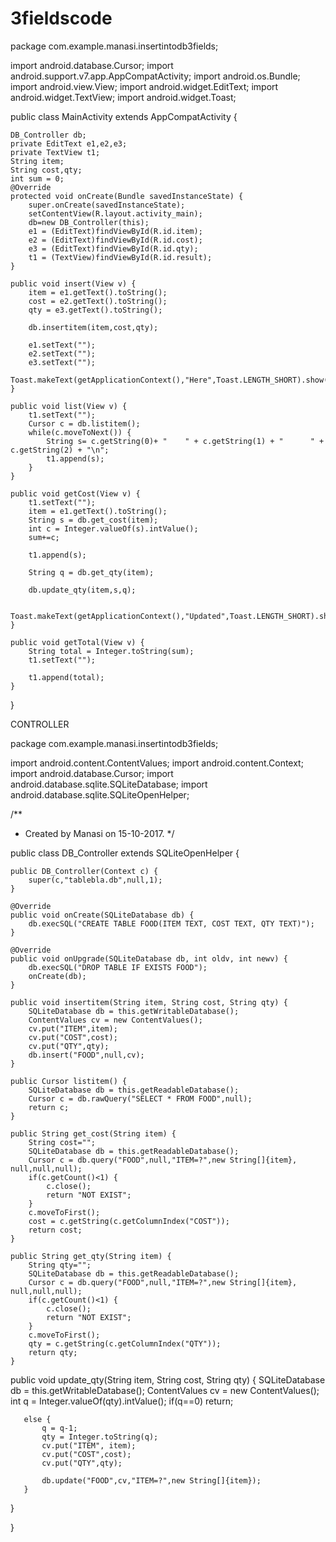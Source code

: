 # 3fieldscode

package com.example.manasi.insertintodb3fields;

import android.database.Cursor;
import android.support.v7.app.AppCompatActivity;
import android.os.Bundle;
import android.view.View;
import android.widget.EditText;
import android.widget.TextView;
import android.widget.Toast;

public class MainActivity extends AppCompatActivity {

    DB_Controller db;
    private EditText e1,e2,e3;
    private TextView t1;
    String item;
    String cost,qty;
    int sum = 0;
    @Override
    protected void onCreate(Bundle savedInstanceState) {
        super.onCreate(savedInstanceState);
        setContentView(R.layout.activity_main);
        db=new DB_Controller(this);
        e1 = (EditText)findViewById(R.id.item);
        e2 = (EditText)findViewById(R.id.cost);
        e3 = (EditText)findViewById(R.id.qty);
        t1 = (TextView)findViewById(R.id.result);
    }

    public void insert(View v) {
        item = e1.getText().toString();
        cost = e2.getText().toString();
        qty = e3.getText().toString();

        db.insertitem(item,cost,qty);

        e1.setText("");
        e2.setText("");
        e3.setText("");
        Toast.makeText(getApplicationContext(),"Here",Toast.LENGTH_SHORT).show();
    }

    public void list(View v) {
        t1.setText("");
        Cursor c = db.listitem();
        while(c.moveToNext()) {
            String s= c.getString(0)+ "    " + c.getString(1) + "      " + c.getString(2) + "\n";
            t1.append(s);
        }
    }

    public void getCost(View v) {
        t1.setText("");
        item = e1.getText().toString();
        String s = db.get_cost(item);
        int c = Integer.valueOf(s).intValue();
        sum+=c;

        t1.append(s);

        String q = db.get_qty(item);

        db.update_qty(item,s,q);

        Toast.makeText(getApplicationContext(),"Updated",Toast.LENGTH_SHORT).show();
    }

    public void getTotal(View v) {
        String total = Integer.toString(sum);
        t1.setText("");

        t1.append(total);
    }
}




CONTROLLER

package com.example.manasi.insertintodb3fields;

import android.content.ContentValues;
import android.content.Context;
import android.database.Cursor;
import android.database.sqlite.SQLiteDatabase;
import android.database.sqlite.SQLiteOpenHelper;

/**
 * Created by Manasi on 15-10-2017.
 */

public class DB_Controller extends SQLiteOpenHelper {

    public DB_Controller(Context c) {
        super(c,"tablebla.db",null,1);
    }

    @Override
    public void onCreate(SQLiteDatabase db) {
        db.execSQL("CREATE TABLE FOOD(ITEM TEXT, COST TEXT, QTY TEXT)");
    }

    @Override
    public void onUpgrade(SQLiteDatabase db, int oldv, int newv) {
        db.execSQL("DROP TABLE IF EXISTS FOOD");
        onCreate(db);
    }

    public void insertitem(String item, String cost, String qty) {
        SQLiteDatabase db = this.getWritableDatabase();
        ContentValues cv = new ContentValues();
        cv.put("ITEM",item);
        cv.put("COST",cost);
        cv.put("QTY",qty);
        db.insert("FOOD",null,cv);
    }

    public Cursor listitem() {
        SQLiteDatabase db = this.getReadableDatabase();
        Cursor c = db.rawQuery("SELECT * FROM FOOD",null);
        return c;
    }

    public String get_cost(String item) {
        String cost="";
        SQLiteDatabase db = this.getReadableDatabase();
        Cursor c = db.query("FOOD",null,"ITEM=?",new String[]{item}, null,null,null);
        if(c.getCount()<1) {
            c.close();
            return "NOT EXIST";
        }
        c.moveToFirst();
        cost = c.getString(c.getColumnIndex("COST"));
        return cost;
    }

    public String get_qty(String item) {
        String qty="";
        SQLiteDatabase db = this.getReadableDatabase();
        Cursor c = db.query("FOOD",null,"ITEM=?",new String[]{item}, null,null,null);
        if(c.getCount()<1) {
            c.close();
            return "NOT EXIST";
        }
        c.moveToFirst();
        qty = c.getString(c.getColumnIndex("QTY"));
        return qty;
    }

   public void update_qty(String item, String cost, String qty) {
       SQLiteDatabase db = this.getWritableDatabase();
       ContentValues cv = new ContentValues();
       int q = Integer.valueOf(qty).intValue();
       if(q==0)
           return;

       else {
           q = q-1;
           qty = Integer.toString(q);
           cv.put("ITEM", item);
           cv.put("COST",cost);
           cv.put("QTY",qty);

           db.update("FOOD",cv,"ITEM=?",new String[]{item});
       }
   }


}
